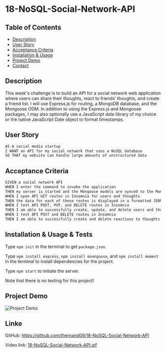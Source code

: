 # 18-NoSQL-Social-Network-API
## Table of Contents
* [Description](#description)
* [User Story](#user-story)
* [Acceptance Criteria](#acceptance-criteria)
* [Installation & Usage](#installation--usage--tests)
* [Project Demo](#project-demonstration)
* [Contact](#contact)

## Description
This week's challenge is to build an API for a social network web application where users can share their thoughts, react to friends’ thoughts, and create a friend list. I will use Express.js for routing, a MongoDB database, and the Mongoose ODM. In addition to using the Express.js and Mongoose packages, I may also optionally use a JavaScript date library of my choice or the native JavaScript Date object to format timestamps.


## User Story

```md
AS A social media startup
I WANT an API for my social network that uses a NoSQL database
SO THAT my website can handle large amounts of unstructured data
```

## Acceptance Criteria

```md
GIVEN a social network API
WHEN I enter the command to invoke the application
THEN my server is started and the Mongoose models are synced to the MongoDB database
WHEN I open API GET routes in Insomnia for users and thoughts
THEN the data for each of these routes is displayed in a formatted JSON
WHEN I test API POST, PUT, and DELETE routes in Insomnia
THEN I am able to successfully create, update, and delete users and thoughts in my database
WHEN I test API POST and DELETE routes in Insomnia
THEN I am able to successfully create and delete reactions to thoughts and add and remove friends to a user’s friend list
```

## Installation & Usage & Tests

Type `npm init` in the terminal to get `package.json`.

Type `npm install express`, `npm install moongoose`, and `npm install moment` in the terminal to install dependencies for the project.

Type `npm start` to initiate the server.

Note that there is no testing for this project!

## Project Demo
![Project Demo](./assets/18-NoSQL-Social-Network-API.gif)

## Linke

GitHub: https://github.com/thernand09/18-NoSQL-Social-Network-API

Video link: [18-NoSQL-Social-Network-API.gif](https://1drv.ms/i/c/5ca06fe9d3022510/EbXWmfnv6ZdOnH0qASO4l88B8RYLM3LAyV3zLejWEupvsg?e=cZwIRx)
